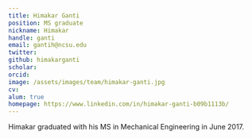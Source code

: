 ```yaml
---
title: Himakar Ganti
position: MS graduate
nickname: Himakar
handle: ganti
email: gantih@ncsu.edu
twitter:
github: himakarganti
scholar:
orcid:
image: /assets/images/team/himakar-ganti.jpg
cv:
alum: true
homepage: https://www.linkedin.com/in/himakar-ganti-b09b1113b/
---
```

Himakar graduated with his MS in Mechanical Engineering in June 2017.


[North Carolina State University]: http://ncsu.edu/
[Department of Computer Science]: http://mime.ncsu.edu
